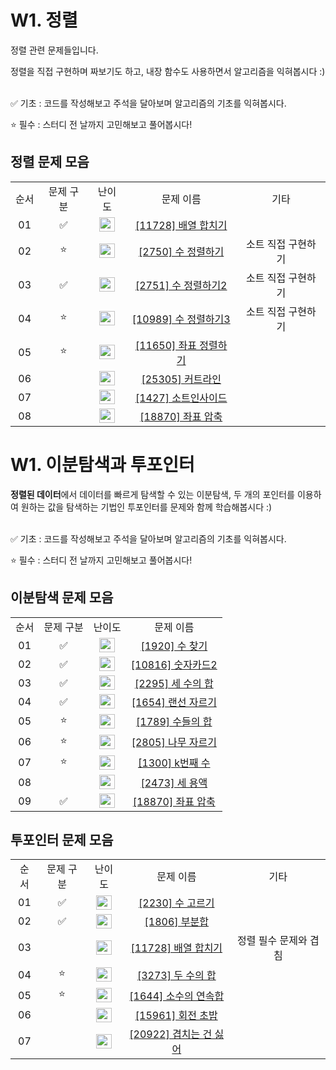 # W1. 정렬

정렬 관련 문제들입니다. 

정렬을 직접 구현하며 짜보기도 하고, 내장 함수도 사용하면서 알고리즘을 익혀봅시다 :)

 <br/>
✅ 기초 : 코드를 작성해보고 주석을 달아보며 알고리즘의 기초를 익혀봅시다.

⭐ 필수 : 스터디 전 날까지 고민해보고 풀어봅시다!
 <br/>

## 정렬 문제 모음

<table>
<tbody>
<tr>
<td align="center">순서</td>
<td align="center">문제 구분</td>
<td align="center">난이도</td>
<td align="center">문제 이름</td>
<td align="center">기타</td>
</tr>
<tr>
<td align="center">01</td>
<td align="center">✅</td>
<td align="center"><img src="https://d2gd6pc034wcta.cloudfront.net/tier/6.svg" width="25px" height="23px" /></td>
<td align="center"><a href="https://www.acmicpc.net/problem/11728">[11728] 배열 합치기</a></td>
<td align="center"></td>
</tr>
<tr>
<td align="center">02</td>
<td align="center">⭐</td>
<td align="center"><img src="https://d2gd6pc034wcta.cloudfront.net/tier/4.svg" width="25px" height="23px" /></td>
<td align="center"><a href="https://www.acmicpc.net/problem/2750">[2750] 수 정렬하기</a></td>
<td align="center">소트 직접 구현하기</td>
</tr>
<tr>
<td align="center">03</td>
<td align="center">✅</td>
<td align="center"><img src="https://d2gd6pc034wcta.cloudfront.net/tier/6.svg" width="25px" height="23px" /></td>
<td align="center"><a href="https://www.acmicpc.net/problem/2751">[2751] 수 정렬하기2</a></td>
<td align="center">소트 직접 구현하기</td>
</tr>
<tr>
<td align="center">04</td>
<td align="center">⭐</td>
<td align="center"><img src="https://d2gd6pc034wcta.cloudfront.net/tier/5.svg" width="25px" height="23px" /></td>
<td align="center"><a href="https://www.acmicpc.net/problem/10989">[10989] 수 정렬하기3</a></td>
<td align="center">소트 직접 구현하기</td>
</tr>
<tr>
<td align="center">05</td>
<td align="center">⭐</td>
<td align="center"><img src="https://d2gd6pc034wcta.cloudfront.net/tier/6.svg" width="25px" height="23px" /></td>
<td align="center"><a href="https://www.acmicpc.net/problem/11650">[11650] 좌표 정렬하기</a></td>
<td align="center"></td>
</tr>
<tr>
<td align="center">06</td>
<td align="center">&nbsp;</td>
<td align="center"><img src="https://d2gd6pc034wcta.cloudfront.net/tier/4.svg" width="25px" height="23px" /></td>
<td align="center"><a href="https://www.acmicpc.net/problem/25305">[25305] 커트라인 </a></td>
<td align="center"></td>
</tr>
<tr>
<td align="center">07</td>
<td align="center">&nbsp;</td>
<td align="center"><img src="https://d2gd6pc034wcta.cloudfront.net/tier/6.svg" width="25px" height="23px" /></td>
<td align="center"><a href="https://www.acmicpc.net/problem/1427">[1427] 소트인사이드</a></td>
<td align="center"></td>
</tr>
<tr>
<td align="center">08</td>
<td align="center">&nbsp;</td>
<td align="center"><img src="https://d2gd6pc034wcta.cloudfront.net/tier/9.svg" width="25px" height="23px" /></td>
<td align="center"><a href="https://www.acmicpc.net/problem/18870">[18870] 좌표 압축</a></td>
<td align="center"></td>
</tr>
</tbody>
</table>


# W1. 이분탐색과 투포인터
**정렬된 데이터**에서 데이터를 빠르게 탐색할 수 있는 이분탐색, 두 개의 포인터를 이용하여 원하는 값을 탐색하는 기법인 투포인터를 문제와 함께 학습해봅시다 :)

 <br/>
✅ 기초 : 코드를 작성해보고 주석을 달아보며 알고리즘의 기초를 익혀봅시다.

⭐ 필수 : 스터디 전 날까지 고민해보고 풀어봅시다!
 <br/>

 ## 이분탐색 문제 모음
<table>
<tbody>
<tr>
<td align="center">순서</td>
<td align="center">문제 구분</td>
<td align="center">난이도</td>
<td align="center">문제 이름</td>
</tr>
<tr>
<td align="center">01</td>
<td align="center">✅</td>
<td align="center"><img src="https://d2gd6pc034wcta.cloudfront.net/tier/7.svg" width="25px" height="23px" /></td>
<td align="center"><a href="https://www.acmicpc.net/problem/1920">[1920] 수 찾기</a></td>
</tr>
<tr>
<td align="center">02</td>
<td align="center">✅</td>
<td align="center"><img src="https://d2gd6pc034wcta.cloudfront.net/tier/7.svg" width="25px" height="23px" /></td>
<td align="center"><a href="https://www.acmicpc.net/problem/10816">[10816] 숫자카드2</a></td>
</tr>
<tr>
<td align="center">03</td>
<td align="center">✅</td>
<td align="center"><img src="https://d2gd6pc034wcta.cloudfront.net/tier/12.svg" width="25px" height="23px" /></td>
<td align="center"><a href="https://www.acmicpc.net/problem/2295">[2295] 세 수의 합</a></td>
</tr>
<tr>
<td align="center">04</td>
<td align="center">✅</td>
<td align="center"><img src="https://d2gd6pc034wcta.cloudfront.net/tier/9.svg" width="25px" height="23px" /></td>
<td align="center"><a href="https://www.acmicpc.net/problem/1654">[1654] 랜선 자르기</a></td>
</tr>
<tr>
<td align="center">05</td>
<td align="center">⭐</td>
<td align="center"><img src="https://d2gd6pc034wcta.cloudfront.net/tier/6.svg" width="25px" height="23px" /></td>
<td align="center"><a href="https://www.acmicpc.net/problem/1789">[1789] 수들의 합</a></td>
</tr>
<tr>
<td align="center">06</td>
<td align="center">⭐</td>
<td align="center"><img src="https://d2gd6pc034wcta.cloudfront.net/tier/9.svg" width="25px" height="23px" /></td>
<td align="center"><a href="https://www.acmicpc.net/problem/2805">[2805] 나무 자르기 </a></td>
</tr>
<tr>
<td align="center">07</td>
<td align="center">⭐</td>
<td align="center"><img src="https://d2gd6pc034wcta.cloudfront.net/tier/14.svg" width="25px" height="23px" /></td>
<td align="center"><a href="https://www.acmicpc.net/problem/1300">[1300] k번째 수</a></td>
</tr>
<tr>
<td align="center">08</td>
<td align="center">&nbsp;</td>
<td align="center"><img src="https://d2gd6pc034wcta.cloudfront.net/tier/13.svg" width="25px" height="23px" /></td>
<td align="center"><a href="https://www.acmicpc.net/problem/2473">[2473] 세 용액</a></td>
</tr>
<tr>
<td align="center">09</td>
<td align="center">✅</td>
<td align="center"><img src="https://d2gd6pc034wcta.cloudfront.net/tier/9.svg" width="25px" height="23px" /></td>
<td align="center"><a href="https://www.acmicpc.net/problem/2473">[18870] 좌표 압축</a></td>
</tr>
</tbody>
</table>



 ## 투포인터 문제 모음
 <table>
<tbody>
<tr>
<td align="center">순서</td>
<td align="center">문제 구분</td>
<td align="center">난이도</td>
<td align="center">문제 이름</td>
<td align="center">기타</td>
</tr>
<tr>
<td align="center">01</td>
<td align="center">✅</td>
<td align="center"><img src="https://d2gd6pc034wcta.cloudfront.net/tier/11.svg" width="25px" height="23px" /></td>
<td align="center"><a href="https://www.acmicpc.net/problem/2230">[2230] 수 고르기</a></td>
<td align="center"></td>
</tr>
<tr>
<td align="center">02</td>
<td align="center">✅</td>
<td align="center"><img src="https://d2gd6pc034wcta.cloudfront.net/tier/12.svg" width="25px" height="23px" /></td>
<td align="center"><a href="https://www.acmicpc.net/problem/1806">[1806] 부분합 </a></td>
<td align="center"></td>
</tr>
<tr>
<td align="center">03</td>
<td align="center"></td>
<td align="center"><img src="https://d2gd6pc034wcta.cloudfront.net/tier/6.svg" width="25px" height="23px" /></td>
<td align="center"><a href="https://www.acmicpc.net/problem/11728">[11728] 배열 합치기</a></td>
<td align="center">정렬 필수 문제와 겹침</td>
</tr>
<tr>
<td align="center">04</td>
<td align="center">⭐</td>
<td align="center"><img src="https://d2gd6pc034wcta.cloudfront.net/tier/8.svg" width="25px" height="23px" /></td>
<td align="center"><a href="https://www.acmicpc.net/problem/3273">[3273] 두 수의 합</a></td>
<td align="center"></td>
</tr>
<tr>
<td align="center">05</td>
<td align="center">⭐</td>
<td align="center"><img src="https://d2gd6pc034wcta.cloudfront.net/tier/12.svg" width="25px" height="23px" /></td>
<td align="center"><a href="https://www.acmicpc.net/problem/1644">[1644] 소수의 연속합</a></td>
<td align="center"></td>
</tr>
<tr>
<td align="center">06</td>
<td align="center"></td>
<td align="center"><img src="https://d2gd6pc034wcta.cloudfront.net/tier/12.svg" width="25px" height="23px" /></td>
<td align="center"><a href="https://www.acmicpc.net/problem/15961">[15961] 회전 초밥 </a></td>
<td align="center"></td>
</tr>
 <tr>
<td align="center">07</td>
<td align="center"></td>
<td align="center"><img src="https://d2gd6pc034wcta.cloudfront.net/tier/10.svg" width="25px" height="23px" /></td>
<td align="center"><a href="https://www.acmicpc.net/problem/20922">[20922] 겹치는 건 싫어 </a></td>
<td align="center"></td>
</tr>
</tbody>
</table>




